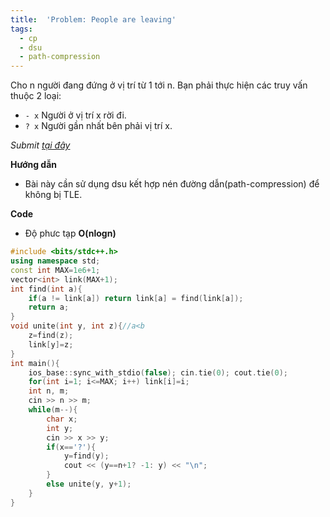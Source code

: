 ```yaml
---
title:  'Problem: People are leaving'
tags:
  - cp
  - dsu
  - path-compression
---
```

Cho n người đang đứng ở vị trí từ 1 tới n. Bạn phải thực hiện các truy vấn thuộc 2 loại:

- `- x` Người ở vị trí x rời đi.
- `? x` Người gần nhất bên phải vị trí x.

<!--more-->

*Submit [tại đây](https://codeforces.com/edu/course/2/lesson/7/2/practice/contest/289391/problem/A)*

**Hướng dẫn**

- Bài này cần sử dụng dsu kết hợp nén đường dẫn(path-compression) để không bị TLE.

**Code**

- Độ phưc tạp **O(nlogn)**

```cpp
#include <bits/stdc++.h>
using namespace std;
const int MAX=1e6+1;
vector<int> link(MAX+1);
int find(int a){
	if(a != link[a]) return link[a] = find(link[a]);
	return a;
}
void unite(int y, int z){//a<b
	z=find(z);
	link[y]=z;
}
int main(){
	ios_base::sync_with_stdio(false); cin.tie(0); cout.tie(0);
	for(int i=1; i<=MAX; i++) link[i]=i;
	int n, m;
	cin >> n >> m;
	while(m--){
		char x;
		int y;
		cin >> x >> y;
		if(x=='?'){
			y=find(y);
			cout << (y==n+1? -1: y) << "\n";
		}
		else unite(y, y+1);
	}
}
```

